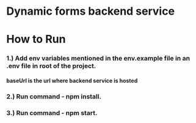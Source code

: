 # Dynamic forms backend service

# How to Run

### 1.) Add env variables mentioned in the env.example file in an .env file in root of the project.
#### baseUrl is the url where backend service is hosted 

### 2.) Run command - npm install.

### 3.) Run command - npm start.
